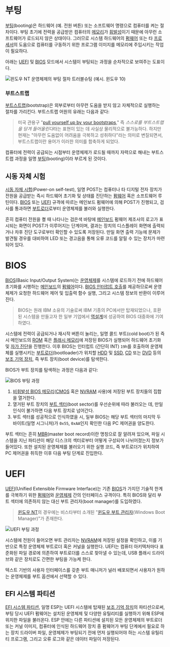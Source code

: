# 부팅
[부팅](https://ko.wikipedia.org/wiki/부팅)(booting)은 하드웨어 (예. 전원 버튼) 또는 소프트웨어 명령으로 컴퓨터를 켜는 절차이다. 부팅 초기에 전력을 공급받은 컴퓨터의 [메모리](Memory.md)가 [휘발성](https://ko.wikipedia.org/wiki/휘발성_메모리)이기 때문에 아무런 소프트웨어가 로드되지 않은 상태이다. 그러므로 시스템 하드웨어의 [펌웨어](https://en.wikipedia.org/wiki/Firmware) 또는 타 [프로세서](Processor.md)의 도움으로 컴퓨터를 구동하기 위한 프로그램 이미지를 메모리에 주입시키는 작업이 필요하다.

아래는 [UEFI](#uefi) 및 [BIOS](#bios) 모드에서 시스템이 부팅되는 과정을 순차적으로 보여주는 도표이다.

![윈도우 NT 운영체제의 부팅 절차 트러블슈팅 (예시. 윈도우 10)](https://i0.wp.com/www.msnoob.com/wp-content/uploads/2019/01/boot-sequence.png?fit=1167%2C1107&ssl=1)

### 부트스트랩
[부트스트랩](https://ko.wikipedia.org/wiki/부트스트랩_(컴퓨팅))(bootstrap)은 외부로부터 아무런 도움을 받지 않고 자체적으로 실행하는 절차를 가리킨다. 부트스트랩 어원의 유래는 다음과 같다:

> 미국 관용구 "[pull yourself up by your bootstraps](https://en.wiktionary.org/wiki/pull_oneself_up_by_one%27s_bootstraps)," 즉 *스스로를 부트스트랩을 당겨 들어올린다*라는 표현이 있는 데 사실상 물리적으로 불가능하다. 하지만 현재는 "아무런 도움없이 어려움을 극복하고 성취하다"라는 의미로 변질되면서, 부트스트랩이란 용어가 이러한 의미를 함축하게 되었다.

컴퓨터에 전력이 공급되는 시점부터 운영체제가 로드될 때까지 자력으로 해내는 부트스트랩 과정을 일명 [부팅](#부팅)(booting)이라 부르게 된 것이다.

## 시동 자체 시험
[시동 자체 시험](https://ko.wikipedia.org/wiki/시동_자체_시험)(Power-on self-test), 일명 POST는 컴퓨터나 타 디지털 전자 장치가 전원을 공급받는 즉시 하드웨어 초기화 및 상태를 진단하는 [펌웨어](https://ko.wikipedia.org/wiki/펌웨어) 혹은 소프트웨어 루틴이다. [BIOS](#bios) 또는 [UEFI](#uefi) 규격에 따르는 메인보드 펌웨어에 의해 POST가 진행되고, 검사를 통과하면 [부트로더](https://en.wikipedia.org/wiki/Bootloader)로부터 운영체제를 불러와 실행한다.

흔히 컴퓨터 전원을 켤 때 나타나는 검은색 바탕에 [메인보드](https://ko.wikipedia.org/wiki/메인보드) 펌웨어 제조사의 로고가 표시되는 화면이 POST가 이루어지는 단계이며, 결과는 장치의 디스플레이 화면에 출력되거나 차후 진단 도구로부터 확인할 수 있도록 저장된다. 만일 화면 출력 기능에 문제가 발견될 경우를 대비하여 LED 또는 경고음을 통해 오류 코드를 알릴 수 있는 장치가 마련되어 있다.

# BIOS
[BIOS](https://ko.wikipedia.org/wiki/바이오스)(Basic Input/Output System)는 [운영체제](https://ko.wikipedia.org/wiki/운영체제)를 시스템에 로드하기 전에 하드웨어 초기화를 시행하는 [메인보드](https://ko.wikipedia.org/wiki/메인보드)의 [펌웨어](https://ko.wikipedia.org/wiki/펌웨어)이다. [BIOS 인터럽트 호출](https://ko.wikipedia.org/wiki/%바이오스_인터럽트_호출)를 제공하므로써 운영체제가 요청한 하드웨어 제어 및 입출력 함수 실행, 그리고 시스템 정보의 반환이 이루어진다.

> BIOS는 원래 IBM 소유의 기술로써 IBM 기종의 PC에서만 탑재되었으나, 호환된 시스템을 만들고자 한 일부 기업에서 [역설계](https://ko.wikipedia.org/wiki/역공학)에 성공하여 BIOS 대중화에 기여하였다.

시스템에 전력이 공급되거나 재시작 버튼이 눌리는, 일명 콜드 부트(cold boot)가 된 즉시 메인보드의 [ROM](https://ko.wikipedia.org/wiki/고정_기억_장치) 혹은 [플래시 메모리](https://ko.wikipedia.org/wiki/플래시_메모리)에 저장된 BIOS가 실행되어 하드웨어 초기화 및 [자가 진단](#시동-자체-시험)을 진행한다. 이후 BIOS는 인터럽트 (간단히 INT) `19h`를 호출하여 운영제체를 실행시키는 [부트로더](https://en.wikipedia.org/wiki/Bootloader)(bootloader)가 위치할 [HDD](https://ko.wikipedia.org/wiki/하드_디스크_드라이브) 및 [SSD](https://ko.wikipedia.org/wiki/솔리드_스테이트_드라이브), [CD](https://ko.wikipedia.org/wiki/콤팩트_디스크) 또는 [DVD](https://ko.wikipedia.org/wiki/DVD) 등의 [보조 기억 장치](https://en.wikipedia.org/wiki/Computer_data_storage#Secondary_storage), 즉 부트 장치(boot device)를 탐색한다.

BIOS가 부트 장치를 탐색하는 과정은 다음과 같다:

![BIOS 부팅 과정](https://upload.wikimedia.org/wikipedia/commons/2/20/Legacy_BIOS_boot_process_fixed.png)

1. [비휘발성 BIOS 메모리](https://en.wikipedia.org/wiki/Nonvolatile_BIOS_memory)([CMOS](https://ko.wikipedia.org/wiki/CMOS) 혹은 [NVRAM](https://ko.wikipedia.org/wiki/비휘발성_메모리) 사용)에 저장된 부트 장치들의 집합을 열거한다.
1. 열거된 부트 장치의 [부트 섹터](https://ko.wikipedia.org/wiki/부트_섹터)(boot sector)를 우선순위에 따라 불러오는 데, 만일 인식이 불가하면 다음 부트 장치로 넘어간다.
1. 부트 섹터를 성공적으로 인식하였을 시, 일부 BIOS는 해당 부트 섹터의 마지막 두 바이트(일명 시그니처)가 `0x55`, `0xAA`인지 확인한 다음 PC 제어권을 양도한다.

부트 섹터는 흔히 [MBR](https://ko.wikipedia.org/wiki/마스터_부트_레코드)(master boot record)이란 명칭으로 잘 알려져 있으며, 파일 시스템을 지닌 파티션이 해당 디스크의 섹터로부터 어떻게 구성되어 나뉘어졌는지 정보가 들어있다. 또한 설치된 운영체제를 불러오기 위한 실행 코드, 즉 부트로더가 위치하여 PC 제어권을 취득한 이후 다음 부팅 단계로 진입한다.

# UEFI
[UEFI](https://ko.wikipedia.org/wiki/통일_확장_펌웨어_인터페이스)(Unified Extensible Firmware Interface)는 기존 [BIOS](#bios)가 가지던 기술적 한계를 극복하기 위한 [펌웨어](https://ko.wikipedia.org/wiki/펌웨어)와 [운영체제](https://ko.wikipedia.org/wiki/운영체제) 간의 인터페이스 규격이다. 특히 BIOS와 달리 부트 섹터에 의존하지 않는 대신 부트 관리자(boot manager)를 도입하였다.

> [윈도우 NT](ko.WindowsNT.md)의 경우에는 비스타부터 소개된 "[윈도우 부트 관리자](https://ko.wikipedia.org/wiki/윈도우_비스타_시작_프로세스)(Windows Boot Manager)"가 존재한다.

![UEFI 부팅 과정](https://upload.wikimedia.org/wikipedia/commons/1/17/UEFI_boot_process.png)

시스템에 전원이 들어오면 부트 관리자는 [NVRAM](https://ko.wikipedia.org/wiki/비휘발성_메모리)에 저장된 설정을 확인하고, 이를 기반으로 특정 운영체제 부트로더 혹은 커널을 실행한다. UEFI는 컴퓨터 아키텍처마다 표준화된 파일 경로에 의존하여 부트로더를 스스로 찾아낼 수 있는데, USB 플래시 드라이브와 같은 장치로도 간편한 부팅을 가능케 한다.

텍스트 기반의 사용자 인터페이스를 갖춘 부트 매니저가 널러 배포되면서 사용자가 원하는 운영체제를 부트 옵션에서 선택할 수 있다.

## EFI 시스템 파티션
[EFI 시스템 파티션](https://en.wikipedia.org/wiki/EFI_system_partition), 일명 ESP는 UEFI 시스템에 탑재된 [보조 기억 장치](https://en.wikipedia.org/wiki/Computer_data_storage#Secondary_storage)의 파티션으로써, 부팅 당시 UEFI 펌웨어는 설치된 운영체제 및 다양한 유틸리티를 실행하기 위해 ESP에 위치한 파일을 불러온다. ESP 안에는 다른 파티션에 설치된 모든 운영체제의 부트로더 또는 커널 이미지, 컴퓨터에 인식된 하드웨어 장치 중 펌웨어가 부팅 단계에서 필요로 하는 장치 드라이버 파일, 운영체제가 부팅되기 전에 먼저 실행되어야 하는 시스템 유틸리티 프로그램, 그리고 오류 로그와 같은 데이터 파일이 저장된다.
